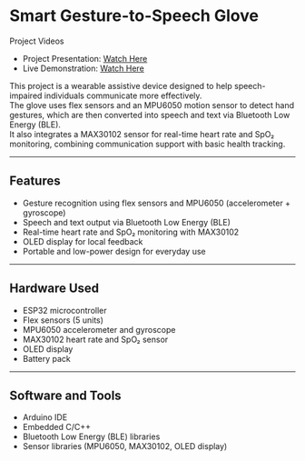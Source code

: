 # Smart Gesture-to-Speech Glove

Project Videos
- Project Presentation: [Watch Here](https://drive.google.com/file/d/1NhOoB2F6dxvqF_Vjk7UGm4oJMjm8GlDw/view?usp=drive_link)  
- Live Demonstration: [Watch Here](https://drive.google.com/file/d/1kISrB61MkR8p2K78YtTlxBDvFEG-ary-/view?usp=drive_link)

This project is a wearable assistive device designed to help speech-impaired individuals communicate more effectively.  
The glove uses flex sensors and an MPU6050 motion sensor to detect hand gestures, which are then converted into speech and text via Bluetooth Low Energy (BLE).  
It also integrates a MAX30102 sensor for real-time heart rate and SpO₂ monitoring, combining communication support with basic health tracking.

---

## Features
- Gesture recognition using flex sensors and MPU6050 (accelerometer + gyroscope)
- Speech and text output via Bluetooth Low Energy (BLE)
- Real-time heart rate and SpO₂ monitoring with MAX30102
- OLED display for local feedback
- Portable and low-power design for everyday use

---

## Hardware Used
- ESP32 microcontroller
- Flex sensors (5 units)
- MPU6050 accelerometer and gyroscope
- MAX30102 heart rate and SpO₂ sensor
- OLED display
- Battery pack

---

## Software and Tools
- Arduino IDE
- Embedded C/C++
- Bluetooth Low Energy (BLE) libraries
- Sensor libraries (MPU6050, MAX30102, OLED display)
